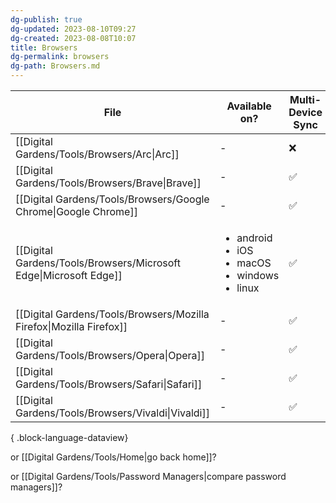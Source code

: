 ```yaml
---
dg-publish: true
dg-updated: 2023-08-10T09:27
dg-created: 2023-08-08T10:07
title: Browsers
dg-permalink: browsers
dg-path: Browsers.md
---
```


| File                                                                   | Available on?                                                                     | Multi-Device Sync | Extension Support |
| ---------------------------------------------------------------------- | --------------------------------------------------------------------------------- | ----------------- | ----------------- |
| [[Digital Gardens/Tools/Browsers/Arc\|Arc]]                         | \-                                                                                | ❌                 | ✅                 |
| [[Digital Gardens/Tools/Browsers/Brave\|Brave]]                     | \-                                                                                | ✅                 | ✅                 |
| [[Digital Gardens/Tools/Browsers/Google Chrome\|Google Chrome]]     | \-                                                                                | ✅                 | ✅                 |
| [[Digital Gardens/Tools/Browsers/Microsoft Edge\|Microsoft Edge]]   | <ul><li>android</li><li>iOS</li><li>macOS</li><li>windows</li><li>linux</li></ul> | ✅                 | ✅                 |
| [[Digital Gardens/Tools/Browsers/Mozilla Firefox\|Mozilla Firefox]] | \-                                                                                | ✅                 | ✅                 |
| [[Digital Gardens/Tools/Browsers/Opera\|Opera]]                     | \-                                                                                | ✅                 | ✅                 |
| [[Digital Gardens/Tools/Browsers/Safari\|Safari]]                   | \-                                                                                | ✅                 | ✅                 |
| [[Digital Gardens/Tools/Browsers/Vivaldi\|Vivaldi]]                 | \-                                                                                | ✅                 | ✅                 |

{ .block-language-dataview}

or [[Digital Gardens/Tools/Home\|go back home]]?

or [[Digital Gardens/Tools/Password Managers\|compare password managers]]? 